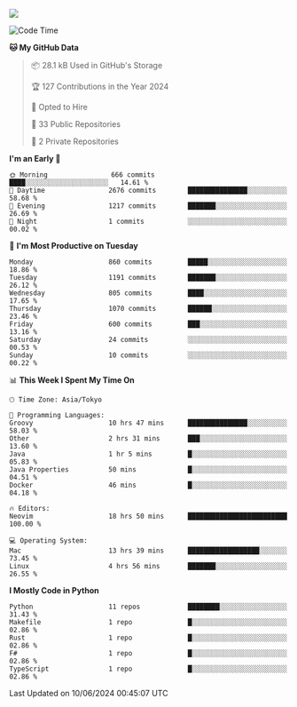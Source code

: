 ![](https://komarev.com/ghpvc/?username=kitagawa-hr)

<!--START_SECTION:waka-->
![Code Time](http://img.shields.io/badge/Code%20Time-864%20hrs%2035%20mins-blue)

**🐱 My GitHub Data** 

> 📦 28.1 kB Used in GitHub's Storage 
 > 
> 🏆 127 Contributions in the Year 2024
 > 
> 💼 Opted to Hire
 > 
> 📜 33 Public Repositories 
 > 
> 🔑 2 Private Repositories 
 > 
**I'm an Early 🐤** 

```text
🌞 Morning                666 commits         ████░░░░░░░░░░░░░░░░░░░░░   14.61 % 
🌆 Daytime                2676 commits        ███████████████░░░░░░░░░░   58.68 % 
🌃 Evening                1217 commits        ███████░░░░░░░░░░░░░░░░░░   26.69 % 
🌙 Night                  1 commits           ░░░░░░░░░░░░░░░░░░░░░░░░░   00.02 % 
```
📅 **I'm Most Productive on Tuesday** 

```text
Monday                   860 commits         █████░░░░░░░░░░░░░░░░░░░░   18.86 % 
Tuesday                  1191 commits        ███████░░░░░░░░░░░░░░░░░░   26.12 % 
Wednesday                805 commits         ████░░░░░░░░░░░░░░░░░░░░░   17.65 % 
Thursday                 1070 commits        ██████░░░░░░░░░░░░░░░░░░░   23.46 % 
Friday                   600 commits         ███░░░░░░░░░░░░░░░░░░░░░░   13.16 % 
Saturday                 24 commits          ░░░░░░░░░░░░░░░░░░░░░░░░░   00.53 % 
Sunday                   10 commits          ░░░░░░░░░░░░░░░░░░░░░░░░░   00.22 % 
```


📊 **This Week I Spent My Time On** 

```text
🕑︎ Time Zone: Asia/Tokyo

💬 Programming Languages: 
Groovy                   10 hrs 47 mins      ███████████████░░░░░░░░░░   58.03 % 
Other                    2 hrs 31 mins       ███░░░░░░░░░░░░░░░░░░░░░░   13.60 % 
Java                     1 hr 5 mins         █░░░░░░░░░░░░░░░░░░░░░░░░   05.83 % 
Java Properties          50 mins             █░░░░░░░░░░░░░░░░░░░░░░░░   04.51 % 
Docker                   46 mins             █░░░░░░░░░░░░░░░░░░░░░░░░   04.18 % 

🔥 Editors: 
Neovim                   18 hrs 50 mins      █████████████████████████   100.00 % 

💻 Operating System: 
Mac                      13 hrs 39 mins      ██████████████████░░░░░░░   73.45 % 
Linux                    4 hrs 56 mins       ███████░░░░░░░░░░░░░░░░░░   26.55 % 
```

**I Mostly Code in Python** 

```text
Python                   11 repos            ████████░░░░░░░░░░░░░░░░░   31.43 % 
Makefile                 1 repo              █░░░░░░░░░░░░░░░░░░░░░░░░   02.86 % 
Rust                     1 repo              █░░░░░░░░░░░░░░░░░░░░░░░░   02.86 % 
F#                       1 repo              █░░░░░░░░░░░░░░░░░░░░░░░░   02.86 % 
TypeScript               1 repo              █░░░░░░░░░░░░░░░░░░░░░░░░   02.86 % 
```




 Last Updated on 10/06/2024 00:45:07 UTC
<!--END_SECTION:waka-->
